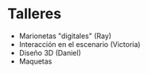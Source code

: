 # Talleres

* Marionetas "digitales" (Ray)
* Interacción en el escenario (Victoria)
* Diseño 3D (Daniel)
* Maquetas 
